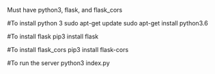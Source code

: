 Must have python3, flask, and flask_cors

#To install python 3
  sudo apt-get update
  sudo apt-get install python3.6
  
#To install flask
  pip3 install flask
  
#To install flask_cors
  pip3 install flask-cors

#To run the server
  python3 index.py
 
 
